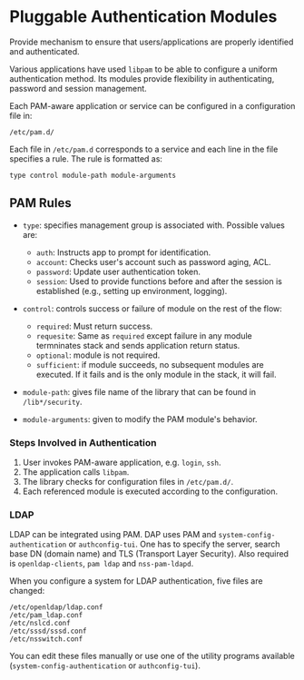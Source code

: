 # Pluggable Authentication Modules

Provide mechanism to ensure that users/applications are properly identified and authenticated.

Various applications have used `libpam` to be able to configure a uniform authentication method. Its modules provide flexibility in authenticating, password and session management.

Each PAM-aware application or service can be configured in a configuration file in:

```text
/etc/pam.d/
```

Each file in `/etc/pam.d` corresponds to a service and each line in the file specifies a rule. The rule is formatted as:

```text
type control module-path module-arguments
```

## PAM Rules

- `type`: specifies management group is associated with. Possible values are:
  - `auth`: Instructs app to prompt for identification.
  - `account`: Checks user's account such as password aging, ACL.
  - `password`: Update user authentication token.
  - `session`: Used to provide functions before and after the session is established (e.g., setting up environment, logging).

- `control`: controls success or failure of module on the rest of the flow:
  - `required`: Must return success.
  - `requesite`: Same as `required` except failure in any module termninates stack and sends application return status.
  - `optional`: module is not required.
  - `sufficient`: if module succeeds, no subsequent modules are executed. If it fails and is the only module in the stack, it will fail.

- `module-path`: gives file name of the library that can be found in `/lib*/security`.
- `module-arguments`: given to modify the PAM module's behavior.

### Steps Involved in Authentication

1) User invokes PAM-aware application, e.g. `login`, `ssh`.
2) The application calls `libpam`.
3) The library checks for configuration files in `/etc/pam.d/`.
4) Each referenced module is executed according to the configuration.

### LDAP

LDAP can be integrated using PAM.
DAP uses PAM and `system-config-authentication` or `authconfig-tui`. One has to specify the server, search base DN (domain name) and TLS (Transport Layer Security). Also required is `openldap-clients`, `pam ldap` and `nss-pam-ldapd`.

When you configure a system for LDAP authentication, five files are changed:

```text
/etc/openldap/ldap.conf
/etc/pam_ldap.conf
/etc/nslcd.conf
/etc/sssd/sssd.conf
/etc/nsswitch.conf
```

You can edit these files manually or use one of the utility programs available (`system-config-authentication` or `authconfig-tui`).
